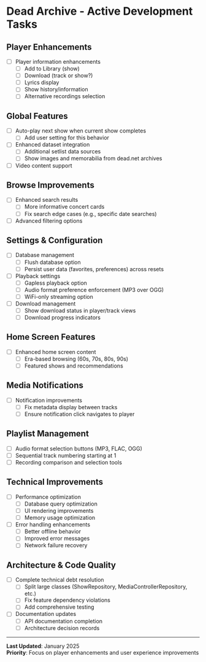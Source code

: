# Dead Archive - Active Development Tasks

## Player Enhancements

- [ ] Player information enhancements
  - [ ] Add to Library (show)
  - [ ] Download (track or show?)
  - [ ] Lyrics display
  - [ ] Show history/information
  - [ ] Alternative recordings selection

## Global Features

- [ ] Auto-play next show when current show completes
  - [ ] Add user setting for this behavior
- [ ] Enhanced dataset integration
  - [ ] Additional setlist data sources
  - [ ] Show images and memorabilia from dead.net archives
- [ ] Video content support

## Browse Improvements

- [ ] Enhanced search results
  - [ ] More informative concert cards
  - [ ] Fix search edge cases (e.g., specific date searches)
- [ ] Advanced filtering options

## Settings & Configuration

- [ ] Database management
  - [ ] Flush database option
  - [ ] Persist user data (favorites, preferences) across resets
- [ ] Playback settings
  - [ ] Gapless playback option
  - [ ] Audio format preference enforcement (MP3 over OGG)
  - [ ] WiFi-only streaming option
- [ ] Download management
  - [ ] Show download status in player/track views
  - [ ] Download progress indicators

## Home Screen Features

- [ ] Enhanced home screen content
  - [ ] Era-based browsing (60s, 70s, 80s, 90s)
  - [ ] Featured shows and recommendations

## Media Notifications

- [ ] Notification improvements
  - [ ] Fix metadata display between tracks
  - [ ] Ensure notification click navigates to player

## Playlist Management

- [ ] Audio format selection buttons (MP3, FLAC, OGG)
- [ ] Sequential track numbering starting at 1
- [ ] Recording comparison and selection tools

## Technical Improvements

- [ ] Performance optimization
  - [ ] Database query optimization
  - [ ] UI rendering improvements
  - [ ] Memory usage optimization
- [ ] Error handling enhancements
  - [ ] Better offline behavior
  - [ ] Improved error messages
  - [ ] Network failure recovery

## Architecture & Code Quality

- [ ] Complete technical debt resolution
  - [ ] Split large classes (ShowRepository, MediaControllerRepository, etc.)
  - [ ] Fix feature dependency violations
  - [ ] Add comprehensive testing
- [ ] Documentation updates
  - [ ] API documentation completion
  - [ ] Architecture decision records

---

**Last Updated**: January 2025  
**Priority**: Focus on player enhancements and user experience improvements